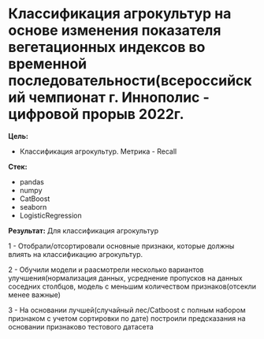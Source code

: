 # **Классификация агрокультур на основе изменения показателя вегетационных индексов во временной последовательности(всероссийский чемпионат г. Иннополис - цифровой прорыв 2022г.** 

**Цель:** 
* Классификация агрокультур. Метрика - Recall



**Стек:** 
* pandas 
* numpy 
* CatBoost
* seaborn
* LogisticRegression

**Результат:** 
 Для классификация агрокультур 
 
1 - Отобрали/отсортировали основные признаки, которые должны влиять на классификацию агрокультур. 

2 - Обучили модели и раасмотрели несколько вариантов улучшения(нормализация данных, усреднение пропусков на данных соседних столбцов, модель с меньшим количеством признаков(отсекли менее важные)

3 - На основании лучшей(случайный лес/Catboost с полным набором признаком с учетом сортировки по дате) построили предсказания на основании признаково тестового датасета
